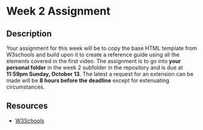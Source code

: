 # Week 2 Assignment

## Description

Your assignment for this week will be to copy the base HTML template from W3schools and build upon it to create a reference guide using all the elements covered in the first video. The assignment is to go into **your personal folder** in the week 2 subfolder in the repository and is due at **11:59pm Sunday, October 13**. The latest a request for an extension can be made will be **8 hours before the deadline** except for extenuating circumstances.

## Resources
- [W3Schools](https://www.w3schools.com/html/html_basic.asp)
